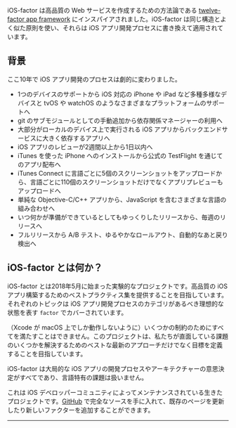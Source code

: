iOS-factor は高品質の Web サービスを作成するための方法論である [twelve-factor app framework](https://www.12factor.net/) にインスパイアされました。iOS-factor は同じ構造とよく似た原則を使い、それらは iOS アプリ開発プロセスに書き換えて適用されています。

## 背景

ここ10年で iOS アプリ開発のプロセスは劇的に変わりました。

- 1つのデバイスのサポートから iOS 対応の iPhone や iPad など多種多様なデバイスと tvOS や watchOS のようなさまざまなプラットフォームのサポートへ
- git のサブモジュールとしての手動追加から依存関係マネージャーの利用へ
- 大部分がローカルのデバイス上で実行される iOS アプリからバックエンドサービスに大きく依存するアプリへ
- iOS アプリのレビューが2週間以上から1日以内へ
- iTunes を使った iPhone へのインストールから公式の TestFlight を通じてのアプリ配布へ
- iTunes Connect に言語ごとに5個のスクリーンショットをアップロードから、言語ごとに110個のスクリーンショットだけでなくアプリプレビューもアップロードへ
- 単純な Objective-C/C++ アプリから、JavaScript を含むさまざまな言語の組み合わせへ
- いつ何かが準備ができているとしてもゆっくりしたリリースから、毎週のリリースへ
- フルリリースから A/B テスト、ゆるやかなロールアウト、自動的なあと戻り検出へ

## iOS-factor とは何か？

iOS-factor とは2018年5月に始まった実験的なプロジェクトです。高品質の iOS アプリ構築するためのベストプラクティス集を提供することを目指しています。それぞれのトピックは iOS アプリ開発プロセスのカテゴリがあるべき理想的な状態を表す `factor` でカバーされています。

（Xcode が macOS 上でしか動作しないように）いくつかの制約のためにすべてを満たすことはできません。このプロジェクトは、私たちが直面している課題のいくつかを解決するためのベストな最新のアプローチだけでなく目標を定義することを目指しています。

iOS-factor は大局的な iOS アプリの開発プロセスやアーキテクチャーの意思決定がすべてであり、言語特有の課題は扱いません。

これは iOS デベロッパーコミュニティによってメンテナンスされている生きたプロジェクトです。[GitHub](https://github.com/ios-factor/ios-factor.com) で完全なソースを手に入れて、既存のページを更新したり新しいファクターを追加することができます。

-----
